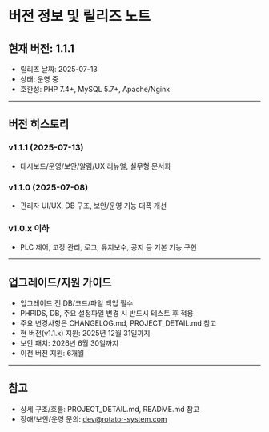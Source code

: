 # 버전 정보 및 릴리즈 노트

## 현재 버전: 1.1.1
- 릴리즈 날짜: 2025-07-13
- 상태: 운영 중
- 호환성: PHP 7.4+, MySQL 5.7+, Apache/Nginx

---

## 버전 히스토리

### v1.1.1 (2025-07-13)
- 대시보드/운영/보안/알림/UX 리뉴얼, 실무형 문서화

### v1.1.0 (2025-07-08)
- 관리자 UI/UX, DB 구조, 보안/운영 기능 대폭 개선

### v1.0.x 이하
- PLC 제어, 고장 관리, 로그, 유지보수, 공지 등 기본 기능 구현

---

## 업그레이드/지원 가이드
- 업그레이드 전 DB/코드/파일 백업 필수
- PHPIDS, DB, 주요 설정파일 변경 시 반드시 테스트 후 적용
- 주요 변경사항은 CHANGELOG.md, PROJECT_DETAIL.md 참고
- 현 버전(v1.1.x) 지원: 2025년 12월 31일까지
- 보안 패치: 2026년 6월 30일까지
- 이전 버전 지원: 6개월

---

## 참고
- 상세 구조/흐름: PROJECT_DETAIL.md, README.md 참고
- 장애/보안/운영 문의: dev@rotator-system.com 